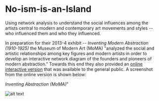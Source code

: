 # No-ism-is-an-Island
Using network analysis to understand the social influences among the artists central to modern and contemporary art movements and styles -- who influenced them and who they influenced.

In preparation for their 2013-4 exhibit -- <i>Inventing Modern Abstraction (1910-1925)</i> the Museum of Modern Art (MoMA) "analyzed the social and artistic relationships among key figures and modern artists in order to develop an interactive network diagram of the founders and pioneers of modern abstraction." Towards this end they also provided an <a href="https://www.moma.org/interactives/exhibitions/2012/inventingabstraction/?page=connections">online interactive version</a> that was available to the general public. A screenshot from the online version is shown below:

*Inventing Abstraction (MoMA)*"

![alt text](bioimage-v1.png "Inventing Abstraction")

